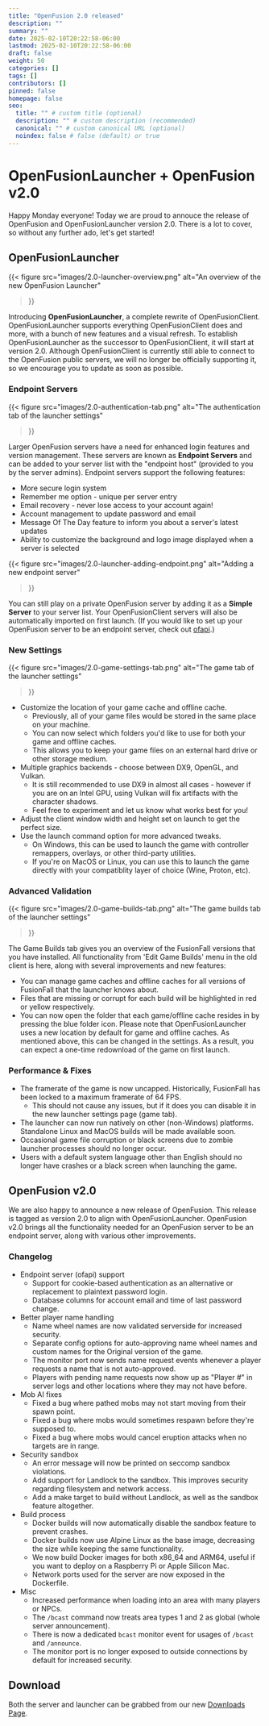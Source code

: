 ```yaml
---
title: "OpenFusion 2.0 released"
description: ""
summary: ""
date: 2025-02-10T20:22:58-06:00
lastmod: 2025-02-10T20:22:58-06:00
draft: false
weight: 50
categories: []
tags: []
contributors: []
pinned: false
homepage: false
seo:
  title: "" # custom title (optional)
  description: "" # custom description (recommended)
  canonical: "" # custom canonical URL (optional)
  noindex: false # false (default) or true
---
```


# OpenFusionLauncher + OpenFusion v2.0

Happy Monday everyone!
Today we are proud to annouce the release of OpenFusion and OpenFusionLauncher version 2.0.
There is a lot to cover, so without any further ado, let's get started!

## OpenFusionLauncher

{{< figure
  src="images/2.0-launcher-overview.png"
  alt="An overview of the new OpenFusion Launcher"
>}}

Introducing **OpenFusionLauncher**, a complete rewrite of OpenFusionClient.
OpenFusionLauncher supports everything OpenFusionClient does and more, with a bunch of new features and a visual refresh.
To establish OpenFusionLauncher as the successor to OpenFusionClient, it will start at version 2.0.
Although OpenFusionClient is currently still able to connect to the OpenFusion public servers, we will no longer be officially supporting it, so we encourage you to update as soon as possible.

### Endpoint Servers

{{< figure
  src="images/2.0-authentication-tab.png"
  alt="The authentication tab of the launcher settings"
>}}

Larger OpenFusion servers have a need for enhanced login features and version management.
These servers are known as **Endpoint Servers** and can be added to your server list with the "endpoint host" (provided to you by the server admins).
Endpoint servers support the following features:
* More secure login system
* Remember me option - unique per server entry
* Email recovery - never lose access to your account again!
* Account management to update password and email
* Message Of The Day feature to inform you about a server's latest updates
* Ability to customize the background and logo image displayed when a server is selected

{{< figure
  src="images/2.0-launcher-adding-endpoint.png"
  alt="Adding a new endpoint server"
>}}

You can still play on a private OpenFusion server by adding it as a **Simple Server** to your server list.
Your OpenFusionClient servers will also be automatically imported on first launch.
(If you would like to set up your OpenFusion server to be an endpoint server, check out [ofapi](https://github.com/OpenFusionProject/ofapi).)

### New Settings

{{< figure
  src="images/2.0-game-settings-tab.png"
  alt="The game tab of the launcher settings"
>}}

* Customize the location of your game cache and offline cache.
  * Previously, all of your game files would be stored in the same place on your machine.
  * You can now select which folders you'd like to use for both your game and offline caches.
  * This allows you to keep your game files on an external hard drive or other storage medium.
* Multiple graphics backends - choose between DX9, OpenGL, and Vulkan.
  * It is still recommended to use DX9 in almost all cases - however if you are on an Intel GPU, using Vulkan will fix artifacts with the character shadows.
  * Feel free to experiment and let us know what works best for you!
* Adjust the client window width and height set on launch to get the perfect size.
* Use the launch command option for more advanced tweaks.
  * On Windows, this can be used to launch the game with controller remappers, overlays, or other third-party utilities.
  * If you're on MacOS or Linux, you can use this to launch the game directly with your compatiblity layer of choice (Wine, Proton, etc).

### Advanced Validation

{{< figure
  src="images/2.0-game-builds-tab.png"
  alt="The game builds tab of the launcher settings"
>}}

The Game Builds tab gives you an overview of the FusionFall versions that you have installed.
All functionality from 'Edit Game Builds' menu in the old client is here, along with several improvements and new features:
  * You can manage game caches and offline caches for all versions of FusionFall that the launcher knows about.
  * Files that are missing or corrupt for each build will be highlighted in red or yellow respectively.
  * You can now open the folder that each game/offline cache resides in by pressing the blue folder icon.
Please note that OpenFusionLauncher uses a new location by default for game and offline caches. As mentioned above, this can be changed in the settings.
As a result, you can expect a one-time redownload of the game on first launch.

### Performance & Fixes
* The framerate of the game is now uncapped. Historically, FusionFall has been locked to a maximum framerate of 64 FPS.
  * This should not cause any issues, but if it does you can disable it in the new launcher settings page (game tab).
* The launcher can now run natively on other (non-Windows) platforms. Standalone Linux and MacOS builds will be made available soon.
* Occasional game file corruption or black screens due to zombie launcher processes should no longer occur.
* Users with a default system language other than English should no longer have crashes or a black screen when launching the game.

## OpenFusion v2.0
We are also happy to announce a new release of OpenFusion. This release is tagged as version 2.0 to align with OpenFusionLauncher.
OpenFusion v2.0 brings all the functionality needed for an OpenFusion server to be an endpoint server, along with various other improvements.

### Changelog
* Endpoint server (ofapi) support
  * Support for cookie-based authentication as an alternative or replacement to plaintext password login.
  * Database columns for account email and time of last password change.
* Better player name handling
  * Name wheel names are now validated serverside for increased security.
  * Separate config options for auto-approving name wheel names and custom names for the Original version of the game.
  * The monitor port now sends name request events whenever a player requests a name that is not auto-approved.
  * Players with pending name requests now show up as "Player #" in server logs and other locations where they may not have before.
* Mob AI fixes
  * Fixed a bug where pathed mobs may not start moving from their spawn point.
  * Fixed a bug where mobs would sometimes respawn before they're supposed to.
  * Fixed a bug where mobs would cancel eruption attacks when no targets are in range.
* Security sandbox
  * An error message will now be printed on seccomp sandbox violations.
  * Add support for Landlock to the sandbox. This improves security regarding filesystem and network access.
  * Add a make target to build without Landlock, as well as the sandbox feature altogether.
* Build process
  * Docker builds will now automatically disable the sandbox feature to prevent crashes.
  * Docker builds now use Alpine Linux as the base image, decreasing the size while keeping the same functionality.
  * We now build Docker images for both x86_64 and ARM64, useful if you want to deploy on a Raspberry Pi or Apple Silicon Mac.
  * Network ports used for the server are now exposed in the Dockerfile.
* Misc
  * Increased performance when loading into an area with many players or NPCs.
  * The `/bcast` command now treats area types 1 and 2 as global (whole server announcement).
  * There is now a dedicated `bcast` monitor event for usages of `/bcast` and `/announce`.
  * The monitor port is no longer exposed to outside connections by default for increased security.

## Download
Both the server and launcher can be grabbed from our new [Downloads Page](https://openfusion.dev/download).

